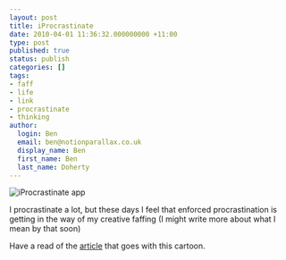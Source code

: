 ```yaml
---
layout: post
title: iProcrastinate
date: 2010-04-01 11:36:32.000000000 +11:00
type: post
published: true
status: publish
categories: []
tags:
- faff
- life
- link
- procrastinate
- thinking
author:
  login: Ben
  email: ben@notionparallax.co.uk
  display_name: Ben
  first_name: Ben
  last_name: Doherty
---
```

<p><img src="{{ site.baseurl }}/assets/6a00e008c45151883401310fc6bf39970c-450wi" alt="iProcrastinate app" /></p>
<p>I procrastinate a lot, but these days I feel that enforced procrastination is getting in the way of my creative faffing (I might write more about what I mean by that soon)</p>
<p>Have a read of the <a href="http://www.tomfishburne.com/tomfishburne/2010/03/iprocrastinate.html">article</a> that goes with this cartoon.</p>
